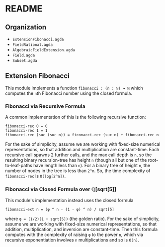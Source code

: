 # README

## Organization

- `ExtensionFibonacci.agda`
- `FieldRational.agda`
- `AlgebraicFieldExtension.agda`
- `Field.agda`
- `Subset.agda`

## Extension Fibonacci

This module implements a function `fibonacci : (n : ℕ) → ℕ` which computes the `n`th Fibonacci number using the closed formula.


### Fibonacci via Recursive Formula

A common implementation of this is the following recursive function:

	fibonacci-rec 0 = 0
	fibonacci-rec 1 = 1
	fibonacci-rec (suc (suc n)) = ficonacci-rec (suc n) + fibonacci-rec n

For the sake of simplicity, assume we are working with fixed-size numerical representations, so that addition and multiplication are constant-time. Each recursive call spawns 2 further calls, and the max call depth is `n`, so the resulting binary recursion-tree has height `n` (though all but one of the root-to-leaf-paths have length less than `n`). For a binary tree of height `n`, the number of nodes in the tree is less than `2^n`. So, the time complexity of `fibonacci-rec` is `O(log[2^n])`.


### Fibonacci via Closed Formula over ℚ[sqrt[5]]

This module's implementation instead uses the closed formula

	fibonacci-ext n = (φ ^ n - (1 - φ) ^ n) / sqrt[5]

where `φ = (1/2)(1 + sqrt[5])` (the golden ratio). For the sake of simplicity, assume we are working with fixed-size numerical representations, so that addition, multiplication, and inversion are constant-time. Then this formula computes with the complexity of raising `φ` to the power `n`, which via recursive exponentiation involves `n` multiplications and so is `O(n)`.
